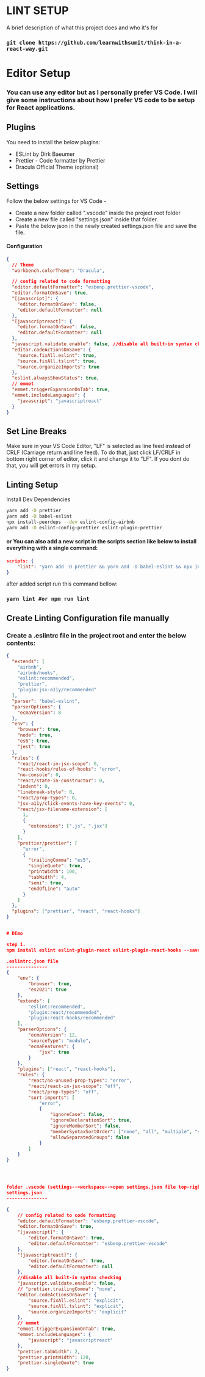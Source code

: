 # LINT SETUP

A brief description of what this project does and who it's for

### `git clone https://github.com/learnwithsumit/think-in-a-react-way.git`

# Editor Setup

### You can use any editor but as I personally prefer VS Code. I will give some instructions about how I prefer VS code to be setup for React applications.

## Plugins

You need to install the below plugins:

- ESLint by Dirk Baeumer
- Prettier - Code formatter by Prettier
- Dracula Official Theme (optional)

## Settings

Follow the below settings for VS Code -

- Create a new folder called ".vscode" inside the project root folder
- Create a new file called "settings.json" inside that folder.
- Paste the below json in the newly created settings.json file and save the file.

#### Configuration

```json
{
  // Theme
  "workbench.colorTheme": "Dracula",

  // config related to code formatting
  "editor.defaultFormatter": "esbenp.prettier-vscode",
  "editor.formatOnSave": true,
  "[javascript]": {
    "editor.formatOnSave": false,
    "editor.defaultFormatter": null
  },
  "[javascriptreact]": {
    "editor.formatOnSave": false,
    "editor.defaultFormatter": null
  },
  "javascript.validate.enable": false, //disable all built-in syntax checking
  "editor.codeActionsOnSave": {
    "source.fixAll.eslint": true,
    "source.fixAll.tslint": true,
    "source.organizeImports": true
  },
  "eslint.alwaysShowStatus": true,
  // emmet
  "emmet.triggerExpansionOnTab": true,
  "emmet.includeLanguages": {
    "javascript": "javascriptreact"
  }
}
```

## Set Line Breaks

Make sure in your VS Code Editor, "LF" is selected as line feed instead of CRLF (Carriage return and line feed). To do that, just click LF/CRLF in bottom right corner of editor, click it and change it to "LF". If you dont do that, you will get errors in my setup.

## Linting Setup

Install Dev Dependencies

```bash
yarn add -D prettier
yarn add -D babel-eslint
npx install-peerdeps --dev eslint-config-airbnb
yarn add -D eslint-config-prettier eslint-plugin-prettier
```

#### or You can also add a new script in the scripts section like below to install everything with a single command:

```json
scripts: {
    "lint": "yarn add -D prettier && yarn add -D babel-eslint && npx install-peerdeps --dev eslint-config-airbnb && yarn add -D eslint-config-prettier eslint-plugin-prettier"
}
```

after added script run this command bellow:

### `yarn lint #or npm run lint`

## Create Linting Configuration file manually

### Create a .eslintrc file in the project root and enter the below contents:

```json
{
  "extends": [
    "airbnb",
    "airbnb/hooks",
    "eslint:recommended",
    "prettier",
    "plugin:jsx-a11y/recommended"
  ],
  "parser": "babel-eslint",
  "parserOptions": {
    "ecmaVersion": 8
  },
  "env": {
    "browser": true,
    "node": true,
    "es6": true,
    "jest": true
  },
  "rules": {
    "react/react-in-jsx-scope": 0,
    "react-hooks/rules-of-hooks": "error",
    "no-console": 0,
    "react/state-in-constructor": 0,
    "indent": 0,
    "linebreak-style": 0,
    "react/prop-types": 0,
    "jsx-a11y/click-events-have-key-events": 0,
    "react/jsx-filename-extension": [
      1,
      {
        "extensions": [".js", ".jsx"]
      }
    ],
    "prettier/prettier": [
      "error",
      {
        "trailingComma": "es5",
        "singleQuote": true,
        "printWidth": 100,
        "tabWidth": 4,
        "semi": true,
        "endOfLine": "auto"
      }
    ]
  },
  "plugins": ["prettier", "react", "react-hooks"]
}


# DEmo

step 1. 
npm install eslint eslint-plugin-react eslint-plugin-react-hooks --save-dev

.eslintrc.json file
---------------
{
    "env": {
        "browser": true,
        "es2021": true
    },
    "extends": [
        "eslint:recommended",
        "plugin:react/recommended",
        "plugin:react-hooks/recommended"
    ],
    "parserOptions": {
        "ecmaVersion": 12,
        "sourceType": "module",
        "ecmaFeatures": {
            "jsx": true
        }
    },
    "plugins": ["react", "react-hooks"],
    "rules": {
        "react/no-unused-prop-types": "error",
        "react/react-in-jsx-scope": "off",
        "react/prop-types": "off",
        "sort-imports": [
            "error",
            {
                "ignoreCase": false,
                "ignoreDeclarationSort": true,
                "ignoreMemberSort": false,
                "memberSyntaxSortOrder": ["none", "all", "multiple", "single"],
                "allowSeparatedGroups": false
            }
        ]
    }
}




folder .vscode (settings-->workspace-->open settings.json file top-right button)
settings.json
---------------

{
    // config related to code formatting
    "editor.defaultFormatter": "esbenp.prettier-vscode",
    "editor.formatOnSave": true,
    "[javascript]": {
        "editor.formatOnSave": true,
        "editor.defaultFormatter": "esbenp.prettier-vscode"
    },
    "[javascriptreact]": {
        "editor.formatOnSave": true,
        "editor.defaultFormatter": null
    },
    //disable all built-in syntax checking
    "javascript.validate.enable": false,
    // "prettier.trailingComma": "none",
    "editor.codeActionsOnSave": {
        "source.fixAll.eslint": "explicit",
        "source.fixAll.tslint": "explicit",
        "source.organizeImports": "explicit"
    },
    // emmet
    "emmet.triggerExpansionOnTab": true,
    "emmet.includeLanguages": {
        "javascript": "javascriptreact"
    },
    "prettier.tabWidth": 2,
    "prettier.printWidth": 120,
    "prettier.singleQuote": true
}

```
